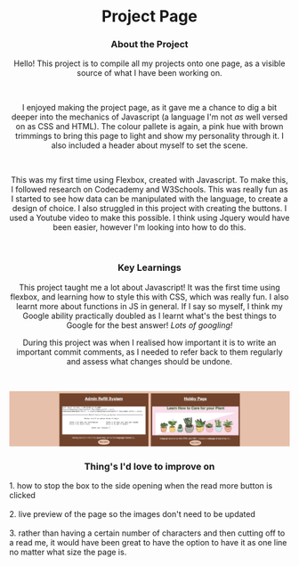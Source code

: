 <h1 align = "center">Project Page</h1> 

<h3 align = "center"><b>About the Project</h3></b>
<p align = "center">Hello! This project is to compile all my projects onto one page, as a visible source of what I have been working on. </p><br>

<p align = "center"> I enjoyed making the project page, as it gave me a chance to dig a bit deeper into the mechanics of Javascript (a language I'm not <em>as</em> well versed on as CSS and HTML). The colour pallete is again, a pink hue with brown trimmings to bring this page to light and show my personality through it. I also included a header about myself to set the scene. </p><br>


<p align = "center"> This was my first time using Flexbox, created with Javascript. To make this, I followed research on Codecademy and W3Schools. This was really fun as I started to see how data can be manipulated with the language, to create a design of choice. I also struggled in this project with creating the buttons. I used a Youtube video to make this possible. I think using Jquery would have been easier, however I'm looking into how to do this.</p><br>

<h3 align = "center"><b>Key Learnings</h3></b>
<p align = "center"> This project taught me a lot about Javascript! It was the first time using flexbox, and learning how to style this with CSS, which was really fun. I also learnt more about functions in JS in general. If I say so myself, I think my Google ability practically doubled as I learnt what's the best things to Google for the best answer! <em>Lots of googling!</em></p>

<p align = "center"> During this project was when I realised how important it is to write an important commit comments, as I needed to refer back to them regularly and assess what changes should be undone.</p><br>

<p align = "center"><img src="Pictures/Screenshot 2022-11-22 at 15.25.51.png" width="1000"></p>


<h3 align = "center"><b>Thing's I'd love to improve on</h3></b>
<p>1. how to stop the box to the side opening when the read more button is clicked<br><br>
2. live preview of the page so the images don't need to be updated<br><br>
3. rather than having a certain number of characters and then cutting off to a read me, it would have been great to have the option to have it as one line no matter what size the page is.</p>
